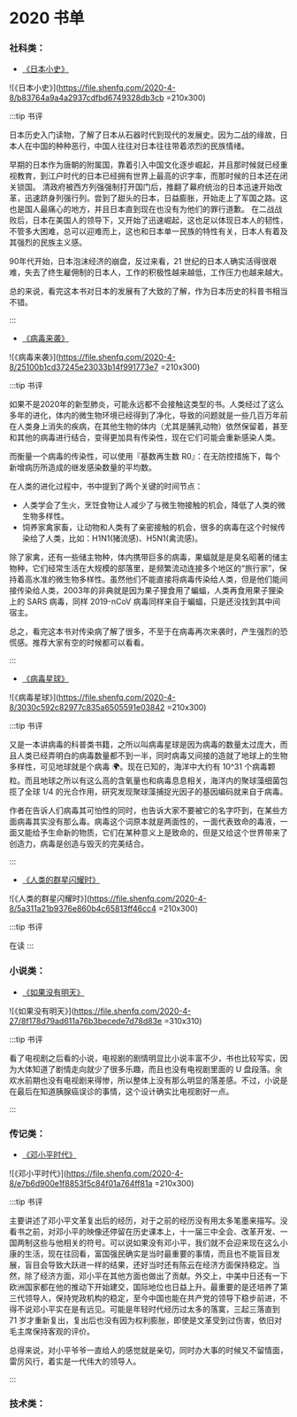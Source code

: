 # 2020 书单

<script>
const socialSciences = [
  {
    name: "5",
    children: [
      {
        name: "日本小史"
      },
      {
        name: "病毒星球"
      },
    ]
  },
  {
    name: "4",
    children: [
      {
        name: "病毒来袭"
      }
    ]
  }
];
const biography = [
  {
    name: "5",
    children: [
      {
        name: "邓小平时代"
      },
    ]
  }
];
const novel = [
  {
    name: "3",
    children: [
      {
        name: "如果没有明天"
      },
    ]
  }
];
const books = [
  {
    name: "社科",
    children: socialSciences
  },
  {
    name: "传记",
    children: biography
  },
  {
    name: "小说",
    children: novel
  }
]
export default {
  data() {
    return {
      books
    }
  }
}
</script>
<e-chart :books="books" />

### 社科类：

- [《日本小史》](https://book.douban.com/subject/26905730/)

![《日本小史》](https://file.shenfq.com/2020-4-8/b83764a9a4a2937cdfbd6749328db3cb =210x300)

:::tip 书评

日本历史入门读物，了解了日本从石器时代到现代的发展史。因为二战的缘故，日本人在中国的种种恶行，中国人往往对日本往往带着浓烈的民族情绪。

早期的日本作为唐朝的附属国，靠着引入中国文化逐步崛起，并且那时候就已经重视教育，到江户时代的日本已经拥有世界上最高的识字率，而那时候的日本还在闭关锁国。
清政府被西方列强强制打开国门后，推翻了幕府统治的日本迅速开始改革，迅速跻身列强行列。尝到了甜头的日本，日益膨胀，开始走上了军国之路。这也是国人最痛心的地方，并且日本直到现在也没有为他们的罪行道歉。
在二战战败后，日本在美国人的领导下，又开始了迅速崛起，这也足以体现日本人的韧性，不管多大困难，总可以迎难而上，这也和日本单一民族的特性有关，日本人有着及其强烈的民族主义感。

90年代开始，日本泡沫经济的崩盘，反过来看，21 世纪的日本人确实活得很艰难，失去了终生雇佣制的日本人，工作的积极性越来越低，工作压力也越来越大。

总的来说，看完这本书对日本的发展有了大致的了解，作为日本历史的科普书相当不错。

:::


- [《病毒来袭》](https://book.douban.com/subject/25857941/)

![《病毒来袭》](https://file.shenfq.com/2020-4-8/25100b1cd37245e23033b14f991773e7 =210x300)

:::tip 书评

如果不是2020年的新型肺炎，可能永远都不会接触这类型的书。人类经过了这么多年的进化，体内的微生物环境已经得到了净化，导致的问题就是一些几百万年前在人类身上消失的疾病，在其他生物的体内（尤其是脯乳动物）依然保留着，甚至和其他的病毒进行结合，变得更加具有传染性，现在它们可能会重新感染人类。

而衡量一个病毒的传染性，可以使用『基数再生数 R0』：在无防控措施下，每个新增病历所造成的继发感染数量的平均数。

在人类的进化过程中，书中提到了两个关键的时间节点：

- 人类学会了生火，烹饪食物让人减少了与微生物接触的机会，降低了人类的微生物多样性。
- 饲养家禽家畜，让动物和人类有了亲密接触的机会，很多的病毒在这个时候传染给了人类，比如：H1N1(猪流感)、H5N1(禽流感)。

除了家禽，还有一些储主物种，体内携带巨多的病毒，果蝠就是是臭名昭著的储主物种，它们经常生活在大规模的部落里，是频繁流动连接多个地区的“旅行家”，保持着高水准的微生物多样性。虽然他们不能直接将病毒传染给人类，但是他们能间接传染给人类，2003年的非典就是因为果子狸食用了蝙蝠，人类再食用果子狸染上的 SARS 病毒，同样 2019-nCoV 病毒同样来自于蝙蝠，只是还没找到其中间宿主。

总之，看完这本书对传染病了解了很多，不至于在病毒再次来袭时，产生强烈的恐慌感。推荐大家有空的时候都可以看看。

:::

- [《病毒星球》](https://book.douban.com/subject/33408247/)

![《病毒星球》](https://file.shenfq.com/2020-4-8/3030c592c82977c835a6505591e03842 =210x300)

:::tip 书评

又是一本讲病毒的科普类书籍，之所以叫病毒星球是因为病毒的数量太过庞大，而且人类已经弄明白的病毒数量都不到一半，同时病毒又间接的造就了地球上的生物多样性，可见地球就是个病毒 🌍。现在已知的，海洋中大约有 10^31 个病毒颗粒。而且地球之所以有这么高的含氧量也和病毒息息相关，海洋内的聚球藻细菌包揽了全球 1/4 的光合作用，研究发现聚球藻捕捉光因子的基因编码就来自于病毒。

作者在告诉人们病毒其可怕性的同时，也告诉大家不要被它的名字吓到，在某些方面病毒其实没有那么毒。病毒这个词原本就是两面性的，一面代表致命的毒液，一面又能给予生命新的物质，它们在某种意义上是致命的，但是又给这个世界带来了创造力，病毒是创造与毁灭的完美结合。

:::


- [《人类的群星闪耀时》](https://book.douban.com/subject/26877741/)

![《人类的群星闪耀时》](https://file.shenfq.com/2020-4-8/5a311a21b9376e860b4c65813ff46cc4 =210x300)

:::tip 书评

在读
:::


### 小说类：


- [《如果没有明天》](https://book.douban.com/subject/35031617/)

![《如果没有明天》](https://file.shenfq.com/2020-4-27/8f178d79ad611a76b3becede7d78d83e =310x310)

:::tip 书评

看了电视剧之后看的小说，电视剧的剧情明显比小说丰富不少，书也比较写实，因为大体知道了剧情走向就少了很多乐趣，而且也没有电视剧里面的 U 盘段落。余欢水前期也没有电视剧来得惨，所以整体上没有那么明显的落差感。不过，小说是在最后在知道胰腺癌误诊的事情，这个设计确实比电视剧好一点。

:::


### 传记类：

- [《邓小平时代》](https://book.douban.com/subject/20424526/)

![《邓小平时代》](https://file.shenfq.com/2020-4-8/e7b6d900e1f8853f5c84f01a764ff81a =210x300)

:::tip 书评

主要讲述了邓小平文革复出后的经历，对于之前的经历没有用太多笔墨来描写。没看书之前，对邓小平的映像还停留在历史课本上，十一届三中全会、改革开发、一国两制这些与他相关的符号。可以说如果没有邓小平，我们就不会迎来现在这么小康的生活，现在往回看，富国强民确实是当时最重要的事情，而且也不能盲目发展，盲目会导致大跃进一样的结果，还好当时还有陈云在经济方面保持稳定。当然，除了经济方面，邓小平在其他方面也做出了贡献。外交上，中美中日还有一下欧洲国家都在他的推动下开始建交，国际地位也日益上升。最重要的是还培养了第三代领导人，保持党政机构的稳定，至今中国也能在共产党的领导下稳步前进，不得不说邓小平实在是有远见。可能是年轻时代经历过太多的落寞，三起三落直到 71 岁才重新复出，复出后也没有因为权利膨胀，即使是文革受到过伤害，依旧对毛主席保持客观的评价。

总得来说，对小平爷爷一直给人的感觉就是亲切，同时办大事的时候又不留情面，雷厉风行，着实是一代伟大的领导人。

:::

### 技术类：

